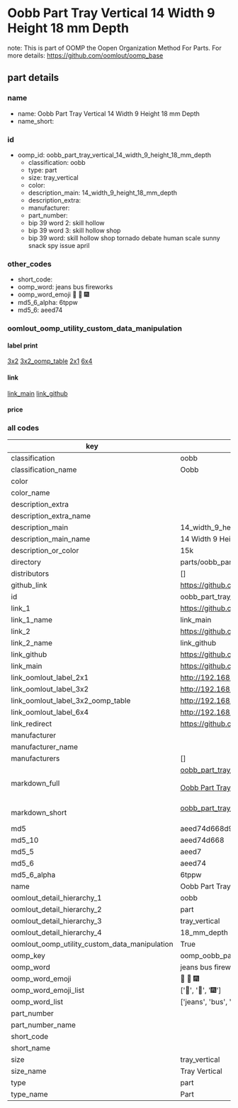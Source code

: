 # Oobb Part Tray Vertical 14 Width 9 Height 18 mm Depth  

note: This is part of OOMP the Oopen Organization Method For Parts. For more details: https://github.com/oomlout/oomp_base

##  part details
  







### name
* name: Oobb Part Tray Vertical 14 Width 9 Height 18 mm Depth
* name_short: 
### id
* oomp_id: oobb_part_tray_vertical_14_width_9_height_18_mm_depth
  * classification: oobb
  * type: part
  * size: tray_vertical
  * color: 
  * description_main: 14_width_9_height_18_mm_depth
  * description_extra: 
  * manufacturer: 
  * part_number: 
  * bip 39 word 2: skill hollow
  * bip 39 word 3: skill hollow shop
  * bip 39 word: skill hollow shop tornado debate human scale sunny snack spy issue april

### other_codes
* short_code: 
* oomp_word: jeans bus fireworks
* oomp_word_emoji :jeans: :bus: :fireworks:
* md5_6_alpha: 6tppw
* md5_6: aeed74






### oomlout_oomp_utility_custom_data_manipulation
#### label print
[3x2](http://192.168.1.245:1112/?label=oomp%206tppw)
[3x2_oomp_table](http://192.168.1.108:1112/?label=oomp%206tppw)
[2x1](http://192.168.1.242:1112/?label=oomp%206tppw)
[6x4](http://192.168.1.55:1112/?label=oomp%206tppw)    

#### link

[link_main](https://github.com/oomlout/oomlout_oomp_version_1_messy/tree/main/parts/oobb_part_tray_vertical_14_width_9_height_18_mm_depth) [link_github](https://github.com/oomlout/oomlout_oomp_version_1_messy/tree/main/parts/oobb_part_tray_vertical_14_width_9_height_18_mm_depth)                             

#### price







### all codes 
| key | value |  
| --- | --- |  
| classification | oobb |  
| classification_name | Oobb |  
| color |  |  
| color_name |  |  
| description_extra |  |  
| description_extra_name |  |  
| description_main | 14_width_9_height_18_mm_depth |  
| description_main_name | 14 Width 9 Height 18 mm Depth |  
| description_or_color | 15k |  
| directory | parts/oobb_part_tray_vertical_14_width_9_height_18_mm_depth |  
| distributors | [] |  
| github_link | https://github.com/oomlout/oomlout_oomp_part_src/tree/main/parts/oobb_part_tray_vertical_14_width_9_height_18_mm_depth |  
| id | oobb_part_tray_vertical_14_width_9_height_18_mm_depth |  
| link_1 | https://github.com/oomlout/oomlout_oomp_version_1_messy/tree/main/parts/oobb_part_tray_vertical_14_width_9_height_18_mm_depth |  
| link_1_name | link_main |  
| link_2 | https://github.com/oomlout/oomlout_oomp_version_1_messy/tree/main/parts/oobb_part_tray_vertical_14_width_9_height_18_mm_depth |  
| link_2_name | link_github |  
| link_github | https://github.com/oomlout/oomlout_oomp_version_1_messy/tree/main/parts/oobb_part_tray_vertical_14_width_9_height_18_mm_depth |  
| link_main | https://github.com/oomlout/oomlout_oomp_version_1_messy/tree/main/parts/oobb_part_tray_vertical_14_width_9_height_18_mm_depth |  
| link_oomlout_label_2x1 | http://192.168.1.242:1112/?label=oomp%206tppw |  
| link_oomlout_label_3x2 | http://192.168.1.245:1112/?label=oomp%206tppw |  
| link_oomlout_label_3x2_oomp_table | http://192.168.1.108:1112/?label=oomp%206tppw |  
| link_oomlout_label_6x4 | http://192.168.1.55:1112/?label=oomp%206tppw |  
| link_redirect | https://github.com/oomlout/oomlout_oomp_version_1_messy/tree/main/parts/oobb_part_tray_vertical_14_width_9_height_18_mm_depth |  
| manufacturer |  |  
| manufacturer_name |  |  
| manufacturers | [] |  
| markdown_full | [oobb_part_tray_vertical_14_width_9_height_18_mm_depth](none)<br>[](none)<br>[Oobb Part Tray Vertical 14 Width 9 Height 18 Mm Depth](none)<br><br> |  
| markdown_short | [oobb_part_tray_vertical_14_width_9_height_18_mm_depth](none)<br><br> |  
| md5 | aeed74d668d97801bb1c2e578d5b3e53 |  
| md5_10 | aeed74d668 |  
| md5_5 | aeed7 |  
| md5_6 | aeed74 |  
| md5_6_alpha | 6tppw |  
| name | Oobb Part Tray Vertical 14 Width 9 Height 18 mm Depth |  
| oomlout_detail_hierarchy_1 | oobb |  
| oomlout_detail_hierarchy_2 | part |  
| oomlout_detail_hierarchy_3 | tray_vertical |  
| oomlout_detail_hierarchy_4 | 18_mm_depth |  
| oomlout_oomp_utility_custom_data_manipulation | True |  
| oomp_key | oomp_oobb_part_tray_vertical_14_width_9_height_18_mm_depth |  
| oomp_word | jeans bus fireworks |  
| oomp_word_emoji | :jeans: :bus: :fireworks: |  
| oomp_word_emoji_list | [':jeans:', ':bus:', ':fireworks:'] |  
| oomp_word_list | ['jeans', 'bus', 'fireworks'] |  
| part_number |  |  
| part_number_name |  |  
| short_code |  |  
| short_name |  |  
| size | tray_vertical |  
| size_name | Tray Vertical |  
| type | part |  
| type_name | Part |  

